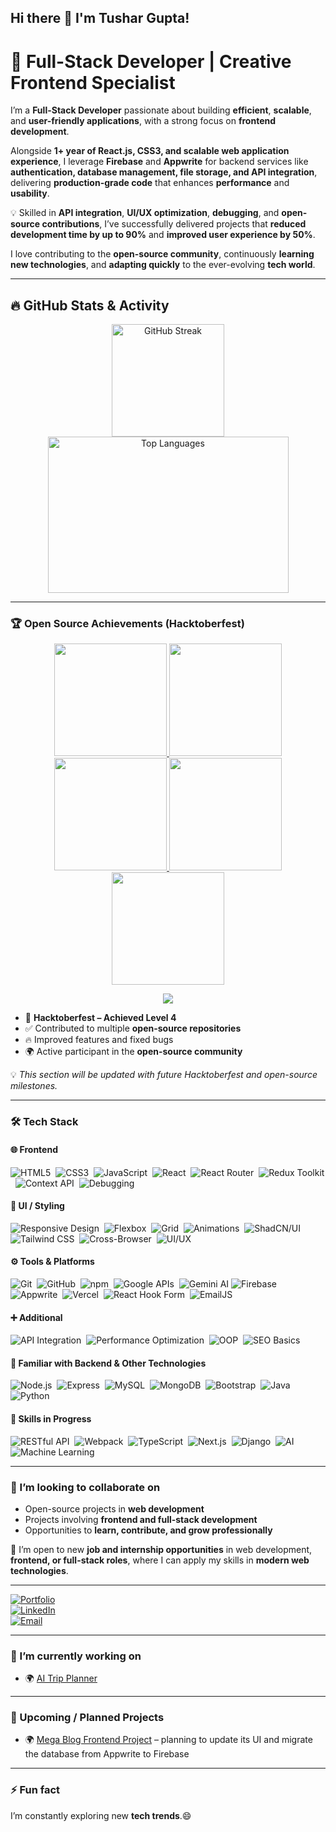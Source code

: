 ## Hi there 👋 I'm Tushar Gupta!  

# 🚀 Full-Stack Developer | Creative Frontend Specialist  

I’m a **Full-Stack Developer** passionate about building **efficient**, **scalable**, and **user-friendly applications**, with a strong focus on **frontend development**.  

Alongside **1+ year of React.js, CSS3, and scalable web application experience**, I leverage **Firebase** and **Appwrite** for backend services like **authentication, database management, file storage, and API integration**, delivering **production-grade code** that enhances **performance** and **usability**.  

💡 Skilled in **API integration**, **UI/UX optimization**, **debugging**, and **open-source contributions**, I’ve successfully delivered projects that **reduced development time by up to 90%** and **improved user experience by 50%**.  

I love contributing to the **open-source community**, continuously **learning new technologies**, and **adapting quickly** to the ever-evolving **tech world**.  

---

## 🔥 GitHub Stats & Activity

<p align="center">
  <img src="https://github-readme-streak-stats.herokuapp.com/?user=TusharGupta-Developer&theme=tokyonight" alt="GitHub Streak" height="180"/>
  <img src="https://github-readme-stats.vercel.app/api/top-langs/?username=TusharGupta-Developer&layout=compact&theme=tokyonight&langs_count=10" alt="Top Languages" height="250" width="385"/> 
</p>

---

### 🏆 Open Source Achievements (Hacktoberfest)  

<p align="center">
  <a href="https://www.holopin.io/hacktoberfest2024/userbadge/cm1rztplt108520cm6mobl4m7v" target="_blank">
    <img src="https://assets.holopin.io/hf2024levels/level0-sloth-code-0-0-0-0.webp" width="180" />
  </a>
  <a href="https://www.holopin.io/hacktoberfest2024/userbadge/cm2dkuufw23000cl8mwa515gp" target="_blank">
    <img src="https://assets.holopin.io/hf2024levels/level1-sloth-code-0-0-0-0.webp" width="180" />
  </a>
  <a href="https://www.holopin.io/hacktoberfest2024/userbadge/cm2eow80794080cl2bexupev6" target="_blank">
    <img src="https://assets.holopin.io/hf2024levels/level2-sloth-code-0-0-0-0.webp" width="180" />
  </a>
  <a href="https://www.holopin.io/hacktoberfest2024/userbadge/cm2jwhh8z23800cmfit05fr4g" target="_blank">
    <img src="https://assets.holopin.io/hf2024levels/level3-sloth-code-0-0-0-0.webp" width="180" />
  </a>
  <a href="https://www.holopin.io/hacktoberfest2024/userbadge/cm31nxp7o50580clgb2ycbyax" target="_blank">
    <img src="https://assets.holopin.io/hf2024levels/level4-sloth-code-0-0-0-0.webp" width="180" />
  </a>
</p>

<p align="center">
  <img src="https://img.shields.io/badge/Hacktoberfest-Level%204-blueviolet?style=for-the-badge&logo=hackthebox&logoColor=white" />
</p>

- 🎉 **Hacktoberfest – Achieved Level 4**  
- ✅ Contributed to multiple **open-source repositories**  
- 🔥 Improved features and fixed bugs  
- 🌍 Active participant in the **open-source community**  

💡 *This section will be updated with future Hacktoberfest and open-source milestones.*  

---

### 🛠️ Tech Stack  

#### 🌐 Frontend
<span>
<img src="https://img.shields.io/badge/HTML5-E34F26?style=for-the-badge&logo=html5&logoColor=white" alt="HTML5" />&nbsp;
<img src="https://img.shields.io/badge/CSS3-1572B6?style=for-the-badge&logo=css3&logoColor=white" alt="CSS3" />&nbsp;
<img src="https://img.shields.io/badge/JavaScript-ES6+-F7DF1E?style=for-the-badge&logo=javascript&logoColor=black" alt="JavaScript" />&nbsp;
<img src="https://img.shields.io/badge/React-61DAFB?style=for-the-badge&logo=react&logoColor=black" alt="React" />&nbsp;
<img src="https://img.shields.io/badge/React_Router-CA4245?style=for-the-badge&logo=react-router&logoColor=white" alt="React Router" />&nbsp;
<img src="https://img.shields.io/badge/Redux_Toolkit-764ABC?style=for-the-badge&logo=redux&logoColor=white" alt="Redux Toolkit" />&nbsp;
<img src="https://img.shields.io/badge/Context_API-61DAFB?style=for-the-badge&logo=react&logoColor=black" alt="Context API" />&nbsp;
<img src="https://img.shields.io/badge/Debugging-000000?style=for-the-badge&logo=javascript&logoColor=white" alt="Debugging" />
</span>

#### 🎨 UI / Styling
<span>
<img src="https://img.shields.io/badge/Responsive%20Design-4285F4?style=for-the-badge&logo=googlechrome&logoColor=white" alt="Responsive Design" />&nbsp;
<img src="https://img.shields.io/badge/Flexbox-FF6F00?style=for-the-badge&logo=css3&logoColor=white" alt="Flexbox" />&nbsp;
<img src="https://img.shields.io/badge/CSS%20Grid-2965f1?style=for-the-badge&logo=css3&logoColor=white" alt="Grid" />&nbsp;
<img src="https://img.shields.io/badge/Animations-FF4088?style=for-the-badge&logo=framer&logoColor=white" alt="Animations" />&nbsp;
<img src="https://img.shields.io/badge/ShadCN%2FUI-000000?style=for-the-badge&logo=react&logoColor=white" alt="ShadCN/UI" />
<img src="https://img.shields.io/badge/Tailwind_CSS-38B2AC?style=for-the-badge&logo=tailwind-css&logoColor=white" alt="Tailwind CSS" />&nbsp;
<img src="https://img.shields.io/badge/Cross--Browser-5A29E4?style=for-the-badge&logo=googlechrome&logoColor=white" alt="Cross-Browser" />&nbsp;
<img src="https://img.shields.io/badge/UI%2FUX%20Best%20Practices-FF61F6?style=for-the-badge&logo=figma&logoColor=white" alt="UI/UX" />&nbsp;
</span>

#### ⚙️ Tools & Platforms
<span>
<img src="https://img.shields.io/badge/Git-F05032?style=for-the-badge&logo=git&logoColor=white" alt="Git" />&nbsp;
<img src="https://img.shields.io/badge/GitHub-181717?style=for-the-badge&logo=github&logoColor=white" alt="GitHub" />&nbsp;
<img src="https://img.shields.io/badge/npm-CB3837?style=for-the-badge&logo=npm&logoColor=white" alt="npm" />&nbsp;
<img src="https://img.shields.io/badge/Google%20APIs-4285F4?style=for-the-badge&logo=google&logoColor=white" alt="Google APIs" />&nbsp;
<img src="https://img.shields.io/badge/Gemini_AI-4285F4?style=for-the-badge&logo=google&logoColor=white" alt="Gemini AI" />
<img src="https://img.shields.io/badge/Firebase-FFCA28?style=for-the-badge&logo=firebase&logoColor=black" alt="Firebase" />&nbsp;
<img src="https://img.shields.io/badge/Appwrite-F02E65?style=for-the-badge&logo=appwrite&logoColor=white" alt="Appwrite" />&nbsp;
<img src="https://img.shields.io/badge/Vercel-000000?style=for-the-badge&logo=vercel&logoColor=white" alt="Vercel" />&nbsp;
<img src="https://img.shields.io/badge/React_Hook_Form-ECF2FF?style=for-the-badge&logo=reacthookform&logoColor=black" alt="React Hook Form" />&nbsp;
<img src="https://img.shields.io/badge/EmailJS-FF5C83?style=for-the-badge&logo=email&logoColor=white" alt="EmailJS" />&nbsp;
</span>
 
#### ➕ Additional
<span>
<img src="https://img.shields.io/badge/API%20Integration-009688?style=for-the-badge&logo=fastapi&logoColor=white" alt="API Integration" />&nbsp;
<img src="https://img.shields.io/badge/Web%20Performance%20Optimization-FF9800?style=for-the-badge&logo=googlechrome&logoColor=white" alt="Performance Optimization" />&nbsp;
<img src="https://img.shields.io/badge/Object--Oriented%20Programming-7952B3?style=for-the-badge&logo=java&logoColor=white" alt="OOP" />&nbsp;
<img src="https://img.shields.io/badge/SEO-Basics-36A97E?style=for-the-badge&logo=google&logoColor=white" alt="SEO Basics" />
</span>

#### 🔧 Familiar with Backend & Other Technologies
<span>
<img src="https://img.shields.io/badge/Node.js-339933?style=for-the-badge&logo=nodedotjs&logoColor=white" alt="Node.js" />&nbsp;
<img src="https://img.shields.io/badge/Express-000000?style=for-the-badge&logo=express&logoColor=white" alt="Express" />&nbsp;
<img src="https://img.shields.io/badge/MySQL-4479A1?style=for-the-badge&logo=mysql&logoColor=white" alt="MySQL" />&nbsp;
<img src="https://img.shields.io/badge/MongoDB-47A248?style=for-the-badge&logo=mongodb&logoColor=white" alt="MongoDB" />&nbsp;
<img src="https://img.shields.io/badge/Bootstrap-563D7C?style=for-the-badge&logo=bootstrap&logoColor=white" alt="Bootstrap" />&nbsp;
<img src="https://img.shields.io/badge/Java-D00000?style=for-the-badge&logo=java&logoColor=white" alt="Java" />&nbsp;
<img src="https://img.shields.io/badge/Python-3776AB?style=for-the-badge&logo=python&logoColor=white" alt="Python" />
</span>
  

#### 🌟 Skills in Progress  
<span>
<img src="https://img.shields.io/badge/RESTful_API-5C5C5C?style=for-the-badge" alt="RESTful API" />&nbsp;
<img src="https://img.shields.io/badge/Webpack-8DD6F9?style=for-the-badge&logo=webpack&logoColor=black" alt="Webpack" />&nbsp;
<img src="https://img.shields.io/badge/TypeScript-007ACC?style=for-the-badge&logo=typescript&logoColor=white" alt="TypeScript" />&nbsp;
<img src="https://img.shields.io/badge/Next.js-000000?style=for-the-badge&logo=next.js&logoColor=white" alt="Next.js" />&nbsp;
<img src="https://img.shields.io/badge/Django-092E20?style=for-the-badge&logo=django&logoColor=white" alt="Django" />&nbsp;
<img src="https://img.shields.io/badge/AI-FFBF00?style=for-the-badge" alt="AI" />&nbsp;
<img src="https://img.shields.io/badge/Machine_Learning-FF7F50?style=for-the-badge" alt="Machine Learning" />
</span>

---

### 👯 I’m looking to collaborate on
- Open-source projects in **web development**  
- Projects involving **frontend and full-stack development**  
- Opportunities to **learn, contribute, and grow professionally**  

💼 I’m open to new **job and internship opportunities** in web development, **frontend, or full-stack roles**, where I can apply my skills in **modern web technologies**.

---
[![Portfolio](https://img.shields.io/badge/Portfolio-%230077B5.svg?style=flat&logo=google-chrome&logoColor=white)](https://tushargupta-developer.github.io/)  
[![LinkedIn](https://img.shields.io/badge/LinkedIn-%230077B5.svg?style=flat&logo=linkedin&logoColor=white)](https://www.linkedin.com/in/tushar-gupta-5a42232b0/)  
[![Email](https://img.shields.io/badge/Email-D14836?style=flat&logo=gmail&logoColor=white)](mailto:tushargupta8400@gmail.com)  

---

### 🔭 I’m currently working on
- 🌍 [AI Trip Planner](https://github.com/TusharGupta-Developer/AI-Powered-Trip-Planner)

---

### 🌱 Upcoming / Planned Projects
- 🌍 [Mega Blog Frontend Project](https://github.com/TusharGupta-Developer/Mega-Blog-Frontend-Project-with-appwrite) – planning to update its UI and migrate the database from Appwrite to Firebase

---

### ⚡ Fun fact  
I’m constantly exploring new **tech trends**.😄

